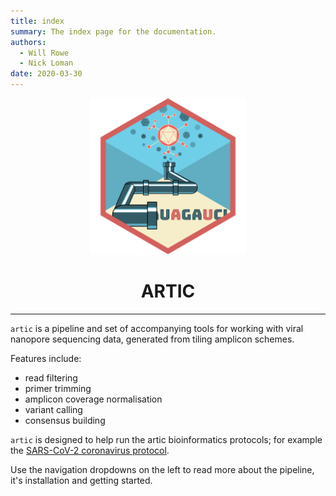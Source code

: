 ```yaml
---
title: index
summary: The index page for the documentation.
authors:
  - Will Rowe
  - Nick Loman
date: 2020-03-30
---
```


<div align="center">
    <img src="./artic-logo.png?raw=true?" alt="artic-logo" width="250">
    <h1>ARTIC</h1>
    <hr/>
</div>

`artic` is a pipeline and set of accompanying tools for working with viral nanopore sequencing data, generated from tiling amplicon schemes.

Features include:

- read filtering
- primer trimming
- amplicon coverage normalisation
- variant calling
- consensus building

`artic` is designed to help run the artic bioinformatics protocols; for example the [SARS-CoV-2 coronavirus protocol](https://artic.network/ncov-2019/ncov2019-bioinformatics-sop.html).

Use the navigation dropdowns on the left to read more about the pipeline, it's installation and getting started.
